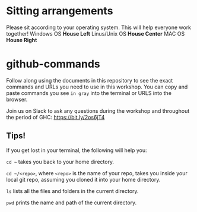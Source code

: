 # Sitting arrangements
Please sit according to your operating system. This will help everyone work together!
Windows OS  __House Left__
Linus/Unix OS __House Center__
MAC OS __House Right__

# github-commands
Follow along using the documents in this repository to see the exact commands and URLs you need to use in this workshop. You can copy and paste commands you see `in gray` into the terminal or URLS into the browser. 

Join us on Slack to ask any questions during the workshop and throughout the period of GHC: https://bit.ly/2os6jT4

## Tips!
If you get lost in your terminal, the following will help you:

`cd ~` takes you back to your home directory.  

`cd ~/<repo>`, where `<repo>` is the name of your repo, takes you inside your local git repo, assuming you cloned it into your home directory.  

`ls` lists all the files and folders in the current directory.  

`pwd` prints the name and path of the current directory.  
